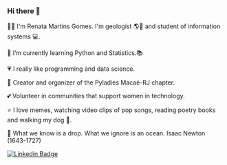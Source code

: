 
### Hi there 👋

👩‍💻 I'm Renata Martins Gomes. I'm  geologist 🌎🗻 and student of information systems 💻.

🌱 I’m currently learning Python and Statistics.📚 

💗 I really like programming and data science.

🔭 Creator and organizer of the Pyladies Macaé-RJ chapter.

💕 Volunteer in communities that support women in technology.

⭐ I love memes, watching video clips of pop songs, reading poetry books and walking my dog 🐶.

🔮 What we know is a drop. What we ignore is an ocean. Isaac Newton (1643-1727) 


[![Linkedin Badge](https://img.shields.io/badge/-renatageousp-blue?style=flat&logo=Linkedin&logoColor=white&link=https://www.linkedin.com/in/renatageousp/)](https://www.linkedin.com/in/renatageousp/)


